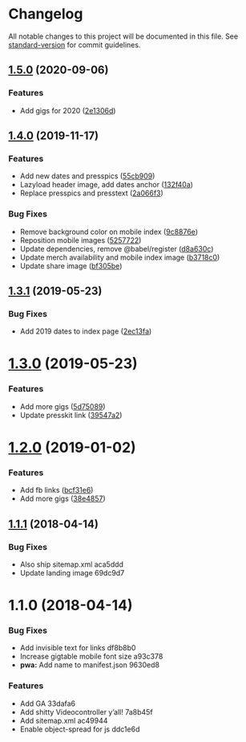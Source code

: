 # Changelog

All notable changes to this project will be documented in this file. See [standard-version](https://github.com/conventional-changelog/standard-version) for commit guidelines.

## [1.5.0](https://github.com/klausfischer/redmachete/compare/v1.4.0...v1.5.0) (2020-09-06)


### Features

* Add gigs for 2020 ([2e1306d](https://github.com/klausfischer/redmachete/commit/2e1306d94aee950d01fb3e142d9a6d153fb5b656))

## [1.4.0](https://github.com/klausfischer/redmachete/compare/v1.3.1...v1.4.0) (2019-11-17)


### Features

* Add new dates and presspics ([55cb909](https://github.com/klausfischer/redmachete/commit/55cb90921696ff583345d8a66d10c0064ce76078))
* Lazyload header image, add dates anchor ([132f40a](https://github.com/klausfischer/redmachete/commit/132f40aa5b5d23c33953b46707d288e8b7ac5320))
* Replace presspics and presstext ([2a066f3](https://github.com/klausfischer/redmachete/commit/2a066f3875b41843b0129bfb0f6631f8ac13ccc8))


### Bug Fixes

* Remove background color on mobile index ([9c8876e](https://github.com/klausfischer/redmachete/commit/9c8876e8ea89ea3d973248122209b51e3ff999a6))
* Reposition mobile images ([5257722](https://github.com/klausfischer/redmachete/commit/5257722b309c7b1f01fe41bd624250b2587dd221))
* Update dependencies, remove @babel/register ([d8a630c](https://github.com/klausfischer/redmachete/commit/d8a630c26f6991e016b9fb2470001873f09978ea))
* Update merch availability and mobile index image ([b3718c0](https://github.com/klausfischer/redmachete/commit/b3718c0aea273570e057868eb728f44bc5a4f011))
* Update share image ([bf305be](https://github.com/klausfischer/redmachete/commit/bf305beb3fd39547cc787ddc5c3c6f7a4241aa27))

<a name="1.3.1"></a>
## [1.3.1](https://github.com/klausfischer/redmachete/compare/v1.3.0...v1.3.1) (2019-05-23)


### Bug Fixes

* Add 2019 dates to index page ([2ec13fa](https://github.com/klausfischer/redmachete/commit/2ec13fa))



<a name="1.3.0"></a>
# [1.3.0](https://github.com/klausfischer/redmachete/compare/v1.2.0...v1.3.0) (2019-05-23)


### Features

* Add more gigs ([5d75089](https://github.com/klausfischer/redmachete/commit/5d75089))
* Update presskit link ([39547a2](https://github.com/klausfischer/redmachete/commit/39547a2))



<a name="1.2.0"></a>
# [1.2.0](https://github.com/klausfischer/redmachete/compare/v1.1.1...v1.2.0) (2019-01-02)


### Features

* Add fb links ([bcf31e6](https://github.com/klausfischer/redmachete/commit/bcf31e6))
* Add more gigs ([38e4857](https://github.com/klausfischer/redmachete/commit/38e4857))



<a name="1.1.1"></a>
## [1.1.1](/compare/v1.1.0...v1.1.1) (2018-04-14)


### Bug Fixes

* Also ship sitemap.xml aca5ddd
* Update landing image 69dc9d7



<a name="1.1.0"></a>
# 1.1.0 (2018-04-14)


### Bug Fixes

* Add invisible text for links df8b8b0
* Increase gigtable mobile font size a93c378
* **pwa:** Add name to manifest.json 9630ed8


### Features

* Add GA 33dafa6
* Add shitty Videocontroller y’all! 7a8b45f
* Add sitemap.xml ac49944
* Enable object-spread for js ddc1e6d
